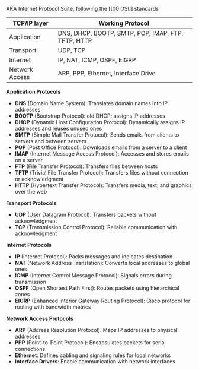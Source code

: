 AKA Internet Protocol Suite, following the [[00 OSI]] standards

| TCP/IP layer   | Working Protocol                                   |
| -------------- | -------------------------------------------------- |
| Application    | DNS, DHCP, BOOTP, SMTP, POP, IMAP, FTP, TFTP, HTTP |
| Transport      | UDP, TCP                                           |
| Internet       | IP, NAT, ICMP, OSPF, EIGRP                         |
| Network Access | ARP, PPP, Ethernet, Interface Drive                |

**Application Protocols**

- **DNS** (Domain Name System): Translates domain names into IP addresses
- **BOOTP** (Bootstrap Protocol): old DHCP; assigns IP addresses
- **DHCP** (Dynamic Host Configuration Protocol): Dynamically assigns IP addresses and reuses unused ones
- **SMTP** (Simple Mail Transfer Protocol): Sends emails from clients to servers and between servers
- **POP** (Post Office Protocol): Downloads emails from a server to a client
- **IMAP** (Internet Message Access Protocol): Accesses and stores emails on a server
- **FTP** (File Transfer Protocol): Transfers files between hosts
- **TFTP** (Trivial File Transfer Protocol): Transfers files without connection or acknowledgment
- **HTTP** (Hypertext Transfer Protocol): Transfers media, text, and graphics over the web

**Transport Protocols**

- **UDP** (User Datagram Protocol): Transfers packets without acknowledgment
- **TCP** (Transmission Control Protocol): Reliable communication with acknowledgment

**Internet Protocols**

- **IP** (Internet Protocol): Packs messages and indicates destination
- **NAT** (Network Address Translation): Converts local addresses to global ones
- **ICMP** (Internet Control Message Protocol): Signals errors during transmission
- **OSPF** (Open Shortest Path First): Routes packets using hierarchical zones
- **EIGRP** (Enhanced Interior Gateway Routing Protocol): Cisco protocol for routing with bandwidth metrics

**Network Access Protocols**

- **ARP** (Address Resolution Protocol): Maps IP addresses to physical addresses
- **PPP** (Point-to-Point Protocol): Encapsulates packets for serial connections
- **Ethernet**: Defines cabling and signaling rules for local networks
- **Interface Drivers**: Enable communication with network interfaces